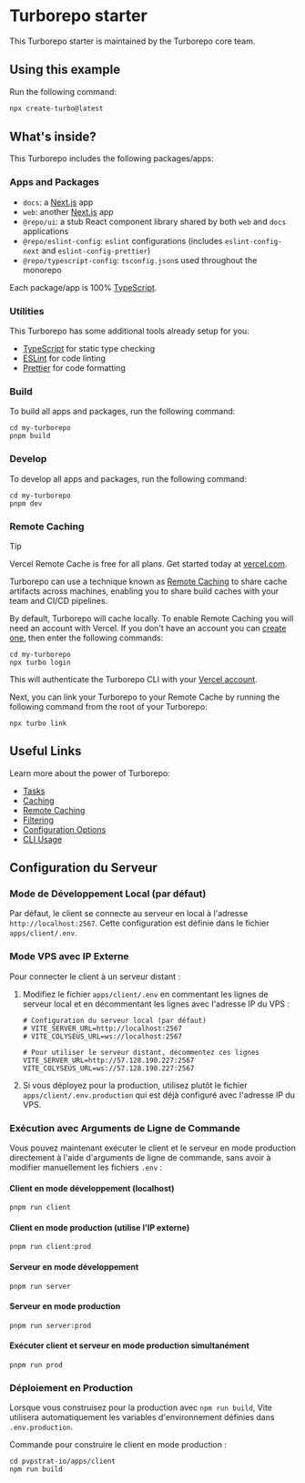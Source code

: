 # Turborepo starter

This Turborepo starter is maintained by the Turborepo core team.

## Using this example

Run the following command:

```sh
npx create-turbo@latest
```

## What's inside?

This Turborepo includes the following packages/apps:

### Apps and Packages

- `docs`: a [Next.js](https://nextjs.org/) app
- `web`: another [Next.js](https://nextjs.org/) app
- `@repo/ui`: a stub React component library shared by both `web` and `docs` applications
- `@repo/eslint-config`: `eslint` configurations (includes `eslint-config-next` and `eslint-config-prettier`)
- `@repo/typescript-config`: `tsconfig.json`s used throughout the monorepo

Each package/app is 100% [TypeScript](https://www.typescriptlang.org/).

### Utilities

This Turborepo has some additional tools already setup for you:

- [TypeScript](https://www.typescriptlang.org/) for static type checking
- [ESLint](https://eslint.org/) for code linting
- [Prettier](https://prettier.io) for code formatting

### Build

To build all apps and packages, run the following command:

```
cd my-turborepo
pnpm build
```

### Develop

To develop all apps and packages, run the following command:

```
cd my-turborepo
pnpm dev
```

### Remote Caching

> [!TIP]
> Vercel Remote Cache is free for all plans. Get started today at [vercel.com](https://vercel.com/signup?/signup?utm_source=remote-cache-sdk&utm_campaign=free_remote_cache).

Turborepo can use a technique known as [Remote Caching](https://turbo.build/repo/docs/core-concepts/remote-caching) to share cache artifacts across machines, enabling you to share build caches with your team and CI/CD pipelines.

By default, Turborepo will cache locally. To enable Remote Caching you will need an account with Vercel. If you don't have an account you can [create one](https://vercel.com/signup?utm_source=turborepo-examples), then enter the following commands:

```
cd my-turborepo
npx turbo login
```

This will authenticate the Turborepo CLI with your [Vercel account](https://vercel.com/docs/concepts/personal-accounts/overview).

Next, you can link your Turborepo to your Remote Cache by running the following command from the root of your Turborepo:

```
npx turbo link
```

## Useful Links

Learn more about the power of Turborepo:

- [Tasks](https://turbo.build/repo/docs/core-concepts/monorepos/running-tasks)
- [Caching](https://turbo.build/repo/docs/core-concepts/caching)
- [Remote Caching](https://turbo.build/repo/docs/core-concepts/remote-caching)
- [Filtering](https://turbo.build/repo/docs/core-concepts/monorepos/filtering)
- [Configuration Options](https://turbo.build/repo/docs/reference/configuration)
- [CLI Usage](https://turbo.build/repo/docs/reference/command-line-reference)

## Configuration du Serveur

### Mode de Développement Local (par défaut)

Par défaut, le client se connecte au serveur en local à l'adresse `http://localhost:2567`. Cette configuration est définie dans le fichier `apps/client/.env`.

### Mode VPS avec IP Externe

Pour connecter le client à un serveur distant :

1. Modifiez le fichier `apps/client/.env` en commentant les lignes de serveur local et en décommentant les lignes avec l'adresse IP du VPS :
   ```
   # Configuration du serveur local (par défaut)
   # VITE_SERVER_URL=http://localhost:2567
   # VITE_COLYSEUS_URL=ws://localhost:2567

   # Pour utiliser le serveur distant, décommentez ces lignes
   VITE_SERVER_URL=http://57.128.190.227:2567
   VITE_COLYSEUS_URL=ws://57.128.190.227:2567
   ```

2. Si vous déployez pour la production, utilisez plutôt le fichier `apps/client/.env.production` qui est déjà configuré avec l'adresse IP du VPS.

### Exécution avec Arguments de Ligne de Commande

Vous pouvez maintenant exécuter le client et le serveur en mode production directement à l'aide d'arguments de ligne de commande, sans avoir à modifier manuellement les fichiers `.env` :

#### Client en mode développement (localhost)
```
pnpm run client
```

#### Client en mode production (utilise l'IP externe)
```
pnpm run client:prod
```

#### Serveur en mode développement
```
pnpm run server
```

#### Serveur en mode production
```
pnpm run server:prod
```

#### Exécuter client et serveur en mode production simultanément
```
pnpm run prod
```

### Déploiement en Production

Lorsque vous construisez pour la production avec `npm run build`, Vite utilisera automatiquement les variables d'environnement définies dans `.env.production`.

Commande pour construire le client en mode production :
```
cd pvpstrat-io/apps/client
npm run build
```
